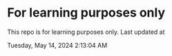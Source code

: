 # For learning purposes only
This repo is for learning purposes only.
Last updated at

Tuesday, May 14, 2024 2:13:04 AM


